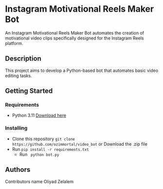 # Instagram Motivational Reels Maker Bot

An Instagram Motivational Reels Maker Bot automates the creation of motivational video clips specifically designed for the Instagram Reels platform.

## Description

This project aims to develop a Python-based bot that automates basic video editing tasks.

## Getting Started

### Requirements
  * Python 3.11 [Download here](https://www.python.org/downloads/release/python-3119/)
  
### Installing
  * Clone this repository ``` git clone https://github.com/ozimmortal/video_bot ``` or Download the .zip file 
* Run ``` pip install -r requirements.txt ```
  * Run  ``` python bot.py```


## Authors
Contributors name
  Oliyad Zelalem





